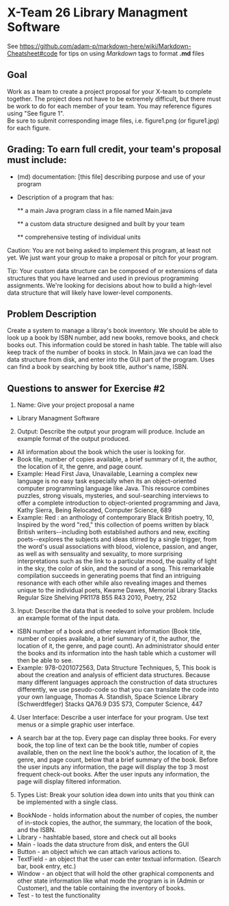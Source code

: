 # X-Team 26 Library Managment Software

See https://github.com/adam-p/markdown-here/wiki/Markdown-Cheatsheet#code for tips on using *Markdown* tags to format __.md__ files

## Goal

Work as a team to create a project proposal for your X-team to complete together.
The project does not have to be extremely difficult,
but there must be work to do for each member of your team.
You may reference figures using "See figure 1".  
Be sure to submit corresponding image files, i.e. figure1.png (or figure1.jpg) for each figure.

## Grading: To earn full credit, your team's proposal must include:

* (md) documentation: [this file] describing purpose and use of your program

* Description of a program that has:

  ** a main Java program class in a file named Main.java
  
  ** a custom data structure designed and built by your team
  
  ** comprehensive testing of individual units
  
 Caution: You are not being asked to implement this program, at least not yet. 
 We just want your group to make a proposal or pitch for your program.
 
 Tip: Your custom data structure can be composed of or extensions of data structures that you have learned and used in previous programming assignments.  We're looking for decisions about how to build a high-level data structure that will likely have lower-level components.

## Problem Description

Create a system to manage a libray's book inventory. We should be able to look up a book by ISBN number, add new books, remove books, and check books out. This information could be stored in hash table. The table will also keep track of the number of books in stock. In Main.java we can load the data structure from disk, and enter into the GUI part of the program. Uses can find a book by searching by book title, author's name, ISBN.

## Questions to answer for Exercise #2

1. Name: Give your project proposal a name 
* Library Managment Software


2. Output: Describe the output your program will produce. Include an example format of the output produced.
* All information about the book which the user is looking for. 
* Book tile, number of copies available, a brief summary of it, the author, the location of it, the genre, and page count.
* Example: Head First Java, Unavailable, Learning a complex new language is no easy task especially when its an object-oriented computer programming language like Java. This resource combines puzzles, strong visuals, mysteries, and soul-searching interviews to offer a complete introduction to object-oriented programming and Java, Kathy Sierra, Being Relocated, Computer Science, 689
* Example: Red : an anthology of contemporary Black British poetry, 10, Inspired by the word "red," this collection of poems written by black British writers--including both established authors and new, exciting poets--explores the subjects and ideas stirred by a single trigger, from the word's usual associations with blood, violence, passion, and anger, as well as with sensuality and sexuality, to more surprising interpretations such as the link to a particular mood, the quality of light in the sky, the color of skin, and the sound of a song. This remarkable compilation succeeds in generating poems that find an intriguing resonance with each other while also revealing images and themes unique to the individual poets, Kwame Dawes, Memorial Library Stacks Regular Size Shelving PR1178 B55 R43 2010, Poetry, 252


3. Input: Describe the data that is needed to solve your problem. Include an example format of the input data.
* ISBN number of a book and other relevant information (Book title, number of copies available, a brief summary of it, the author, the location of it, the genre, and page count). An administrator should enter the books and its information into the hash table which a customer will then be able to see. 
* Example: 978-0201072563, Data Structure Techniques, 5, This book is about the creation and analysis of efficient data structures. Because many different languages approach the construction of data structures differently, we use pseudo-code so that you can translate the code into your own language, Thomas A. Standish, Space Science Library (Schwerdtfeger) Stacks QA76.9 D35 S73, Computer Science, 447


4. User Interface: Describe a user interface for your program. Use text menus or a simple graphic user interface.
* A search bar at the top. Every page can display three books. For every book, the top line of text can be the book title, number of copies available, then on the next line the book's author, the location of it, the genre, and page count, below that a brief summary of the book. Before the user inputs any information, the page will display the top 3 most frequent check-out books. After the user inputs any information, the page will display filtered information.


5. Types List: Break your solution idea down into units that you think can be implemented with a single class.
* BookNode - holds information about the number of copies, the number of in-stock copies, the author, the summary, the location of the book, and the ISBN.
* Library - hashtable based, store and check out all books
* Main - loads the data structure from disk, and enters the GUI
* Button - an object which we can attach various actions to.
* TextField - an object that the user can enter textual information. (Search bar, book entry, etc.)
* Window - an object that will hold the other graphical components and other state information like what mode the program is in (Admin or Customer), and the table containing the inventory of books.
* Test - to test the functionality
